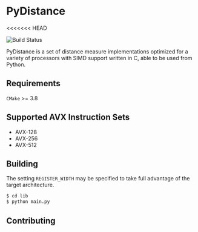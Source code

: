 # PyDistance
<<<<<<< HEAD

![Build Status](https://travis-ci.org/hpc-fci-mackenzie/edcalc.svg?branch=master)

PyDistance is a set of distance measure implementations optimized for a variety of processors with SIMD support written in C, able to be used from Python.

## Requirements

`CMake` >= 3.8

## Supported AVX Instruction Sets
- AVX-128
- AVX-256
- AVX-512

## Building

The setting `REGISTER_WIDTH` may be specified to take full advantage of the target architecture.

``` bash
$ cd lib
$ python main.py
```

## Contributing
